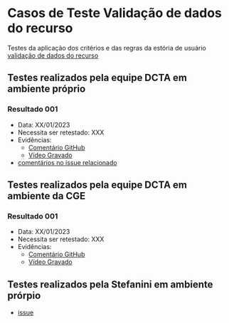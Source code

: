 # Casos de Teste Validação de dados do recurso

Testes da aplicação dos critérios e das regras da estória de usuário [validação de dados do recurso](../../estorias_de_usuarios/05_validacao_de_dados_do_recurso)

## Testes realizados pela equipe DCTA em ambiente próprio 

### Resultado 001
- Data: XX/01/2023
- Necessita ser retestado: XXX
- Evidências:
  - [Comentário GitHub]()
  - [Vídeo Gravado]()
- [comentários no issue relacionado](https://github.com/transparencia-mg/work-stefanini/issues/125)

## Testes realizados pela equipe DCTA em ambiente da CGE 

### Resultado 001
- Data: XX/01/2023
- Necessita ser retestado: XXX
- Evidências:
  - [Comentário GitHub]()
  - [Vídeo Gravado]()

## Testes realizados pela Stefanini em ambiente prórpio

- [issue](https://github.com/transparencia-mg/work-stefanini/issues/125)
